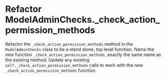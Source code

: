 # Refactor ModelAdminChecks._check_action_permission_methods

Refactor the `_check_action_permission_methods` method in the `ModelAdminChecks` class to be a stand alone, top level function.
Name the new function `_check_action_permission_methods`, exactly the same name as the existing method.
Update any existing `self._check_action_permission_methods` calls to work with the new `_check_action_permission_methods` function.
